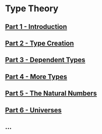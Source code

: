 # Type Theory

## [Part 1 - Introduction](part1.md)

## [Part 2 - Type Creation](part2.md)

## [Part 3 - Dependent Types](part3.md)

## [Part 4 - More Types](part4.md)

## [Part 5 - The Natural Numbers](part5.md)

## [Part 6 - Universes](part6.md)

## ...